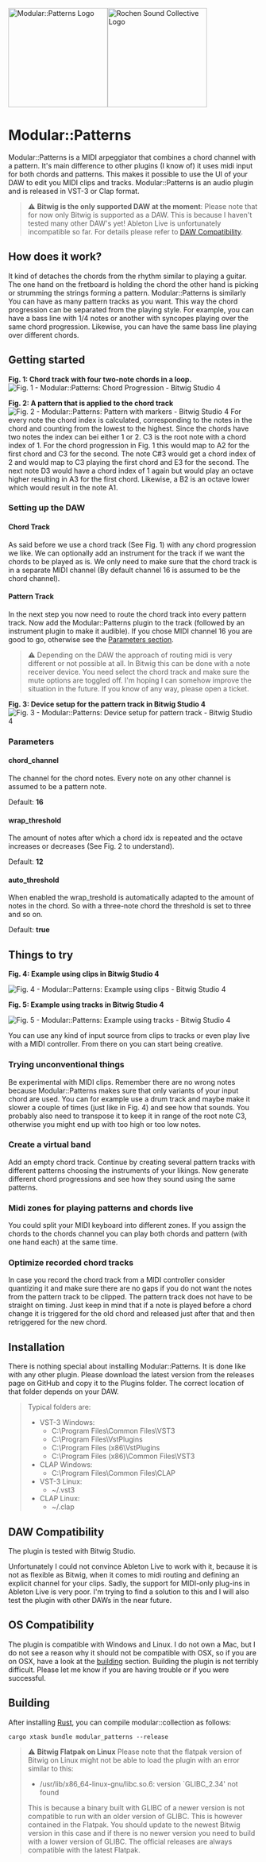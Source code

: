 <img src="../../img/modular-patterns-logo.png" alt="Modular::Patterns Logo" width="200" height="200"/><img src="../../img/rochen_sound_collective_logo_512.svg" alt="Rochen Sound Collective Logo" width="200" height="200"/>

# Modular::Patterns

Modular::Patterns is a MIDI arpeggiator that combines a chord channel with a pattern. It's main difference to other 
plugins (I know of) it uses midi input for both chords and patterns. This makes it possible to use the UI of 
your DAW to edit you MIDI clips and tracks. Modular::Patterns is an audio plugin and is released in VST-3 or Clap format. 

> :warning: **Bitwig is the only supported DAW at the moment**: Please note that for now only Bitwig is supported as a DAW.
> This is because I haven't tested many other DAW's yet! Ableton Live is unfortunately incompatible so far. For details 
> please refer to [DAW Compatibility](#daw-compatibility).

## How does it work?

It kind of detaches the chords from the rhythm similar to playing a guitar. The one hand on the fretboard is holding
the chord the other hand is picking or strumming the strings forming a pattern. Modular::Patterns is similarly You can have as many pattern tracks as 
you want. This way the chord progression can be separated from the playing style. For example, you can have a bass line 
with 1/4 notes or another with syncopes playing over the same chord progression. Likewise, you can have the same bass 
line playing over different
chords.

## Getting started

**Fig. 1: Chord track with four two-note chords in a loop.**
![Fig. 1 - Modular::Patterns: Chord Progression - Bitwig Studio 4](../../img/modular-patterns-chord-progression.png)

**Fig. 2: A pattern that is applied to the chord track**
![Fig. 2 - Modular::Patterns: Pattern with markers - Bitwig Studio 4](../../img/modular-patterns-pattern-with-markers.png)
For every note the chord index is calculated, corresponding to the notes in the chord and counting from the lowest to
the highest. Since the chords have two notes the index can bei either 1 or 2. C3 is the root note with a chord index 
of 1. For the chord progression in Fig. 1 this would map to A2 for the first chord and C3 for the second.
The note C#3 would get a chord index of 2 and would map to C3 playing the first chord and E3 for the second. The next 
note D3 would have a chord index of 1 again but would play an octave higher resulting in A3 for the first chord. 
Likewise, a B2 is an octave lower which would result in the note A1.

### Setting up the DAW

#### Chord Track

As said before we use a chord track (See Fig. 1) with any chord progression we like. We can optionally add an instrument 
for the track if we want the chords to be played as is. We only need to make sure that the chord track is in a separate 
MIDI channel (By default channel 16 is assumed to be the chord channel).

#### Pattern Track

In the next step you now need to route the chord track into every pattern track. Now add the Modular::Patterns plugin to 
the track (followed by an instrument plugin to make it audible). If you chose MIDI channel 16 you are good to go, 
otherwise see the [Parameters section](#parameters).

> ⚠️ Depending on the DAW the approach of routing midi is very different or not possible at all. In Bitwig this can 
> be done with a note receiver device. You need select the chord track and make sure the mute options are toggled off.
> I'm hoping I can somehow improve the situation in the future. If you know of any way, please open a ticket.
 
**Fig. 3: Device setup for the pattern track in Bitwig Studio 4**
![Fig. 3 - Modular::Patterns: Device setup for pattern track - Bitwig Studio 4](../../img/modular-patterns-devices-setup.png)

### Parameters

#### chord_channel
The channel for the chord notes. Every note on any other channel is assumed to be a pattern note.

Default: **16**

#### wrap_threshold
The amount of notes after which a chord idx is repeated and the octave increases or decreases (See Fig. 2 to understand).

Default: **12**

#### auto_threshold

When enabled the wrap_treshold is automatically adapted to the amount of notes in the chord. So with a three-note chord 
the threshold is set to three and so on. 

Default: **true**

## Things to try

**Fig. 4: Example using clips in Bitwig Studio 4**

![Fig. 4 - Modular::Patterns: Example using clips - Bitwig Studio 4](../../img/modular-patterns-clips.png)

**Fig. 5: Example using tracks in Bitwig Studio 4**

![Fig. 5 - Modular::Patterns: Example using tracks - Bitwig Studio 4](../../img/modular-patterns-tracks.png)

You can use any kind of input source from clips to tracks or even play live
with a MIDI controller. From there on you can start being creative. 

### Trying unconventional things

Be experimental with MIDI clips. Remember there are no wrong notes because Modular::Patterns
makes sure that only variants of your input chord are used. You can for example use a drum track and maybe make it 
slower a couple of times (just like in Fig. 4) and see how that sounds. You probably also need to transpose it to 
keep it in range of the root note C3, otherwise you might end up with too high or too low notes. 

### Create a virtual band 

Add an empty chord track. Continue by creating several pattern tracks with different patterns choosing the instruments of your likings.
Now generate different chord progressions and see how they sound using the same patterns.

### Midi zones for playing patterns and chords live

You could split your MIDI keyboard into different 
zones. If you assign the chords to the chords channel you can play both chords and pattern (with one hand each) at the 
same time.

### Optimize recorded chord tracks

In case you record the chord track from a MIDI controller consider quantizing it and make sure there are no 
gaps if you do not want the notes from the pattern track to be clipped. The pattern track does not have to be straight
on timing. Just keep in mind that if a note is played before a chord change it is triggered for the old chord and 
released just after that and then retriggered for the new chord. 

## Installation

There is nothing special about installing Modular::Patterns. It is done like with any other plugin.
Please download the latest version from the releases page on GitHub and copy it to the Plugins folder. The correct 
location of that folder depends on your DAW. 

> Typical folders are:
> - VST-3 Windows:
>   - C:\Program Files\Common Files\VST3
>   - C:\Program Files\VstPlugins
>   - C:\Program Files (x86\VstPlugins
>   - C:\Program Files (x86)\Common Files\VST3
> - CLAP Windows:
>   - C:\Program Files\Common Files\CLAP
> - VST-3 Linux:
>   - ~/.vst3
> - CLAP Linux:
>   - ~/.clap

## DAW Compatibility
The plugin is tested with Bitwig Studio.

Unfortunately I could not convince Ableton Live to work with it, because it is not as flexible as Bitwig, when it comes 
to midi routing and defining an explicit channel for your clips. Sadly, the support for MIDI-only plug-ins in Ableton 
Live is very poor. I'm trying to find a solution to this and I will also test the plugin with other DAWs in the near future.

## OS Compatibility
The plugin is compatible with Windows and Linux. I do not own a Mac, but I do not see a reason why it should not be 
compatible with OSX, so if you are on OSX, have a look at the [building](#Building) section. Building the plugin is not 
terribly difficult. Please let me know if you are having trouble or if you were successful.

## Building

After installing [Rust](https://rustup.rs/), you can compile modular::collection as follows:

```shell
cargo xtask bundle modular_patterns --release
```
> :warning: **Bitwig Flatpak on Linux** Please note that the flatpak version of Bitwig on Linux might not be able to 
> load the plugin with an error similar to this:
> - /usr/lib/x86_64-linux-gnu/libc.so.6: version `GLIBC_2.34' not found
> 
> This is because a binary built with GLIBC of a newer version is not compatible to run with an older version of GLIBC.
> This is however contained in the Flatpak. You should update to the newest Bitwig version in this case and if there is
> no newer version you need to build with a lower version of GLIBC. The official releases are always compatible with
> the latest Flatpak.
